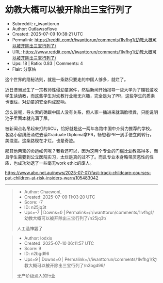 # 幼教大概可以被开除出三宝行列了

- Subreddit: r_iwanttorun
- Author: Outlawsoflove
- Created: 2025-07-09 10:38:21 UTC
- Permalink: https://reddit.com/r/iwanttorun/comments/1lvfhg1/幼教大概可以被开除出三宝行列了/
- URL: https://www.reddit.com/r/iwanttorun/comments/1lvfhg1/幼教大概可以被开除出三宝行列了/
- Ups: 18 | Ratio: 0.83 | Comments: 4
- Flair: 分享帖


这个世界的隐秘法则，就是一条路只要走的中国人够多，就烂了。

近日澳洲发生了一宗教师性侵幼童案件，然后新闻开始报导一些大学为了赚钱滥收学生读幼教，而这些学生对幼教行业毫无兴趣，完全是为了PR，这些学生的质素也很烂，对幼童的安全构成影响。

怎么说呢，导火索的确跟中国人没有关系，但人家一捅进来就满脸喷粪，只能说明池子里面本就充满了屎。

被新闻点名吊起来打的SCU，恰好就是这一两年各路中国中介努力推荐的学校。各路小留纷纷涌进去读Graduate
Diploma拿PR，畅想着PR一到手便立刻转行，美滋滋。这条路现在才烂，也是奇迹。

那其他两宝的命运如何呢？我看还可以，因为这两个专业的门槛比幼教高得多，而且学生需要到公立医院实习，太烂是真的过不了。而且专业本身略带厌恶性的性质，也成功劝退了一些毫无work
ethic的废人。

<https://www.abc.net.au/news/2025-07-07/fast-track-childcare-courses-put-children-at-risk-insiders-warn/105483042>


---

> - Author: ChaewonL
> - Created: 2025-07-09 11:03:20 UTC
> - Score: -7
> - ID: n25jq3t
> - Ups=-7 | Downs=0 | Permalink=/r/iwanttorun/comments/1lvfhg1/幼教大概可以被开除出三宝行列了/n25jq3t/
>
> 人工造神罢了

> - Author: lodxis
> - Created: 2025-07-10 06:11:57 UTC
> - Score: 9
> - ID: n2bgd96
> - Ups=9 | Downs=0 | Permalink=/r/iwanttorun/comments/1lvfhg1/幼教大概可以被开除出三宝行列了/n2bgd96/
>
> 无产阶级涌入的行业
